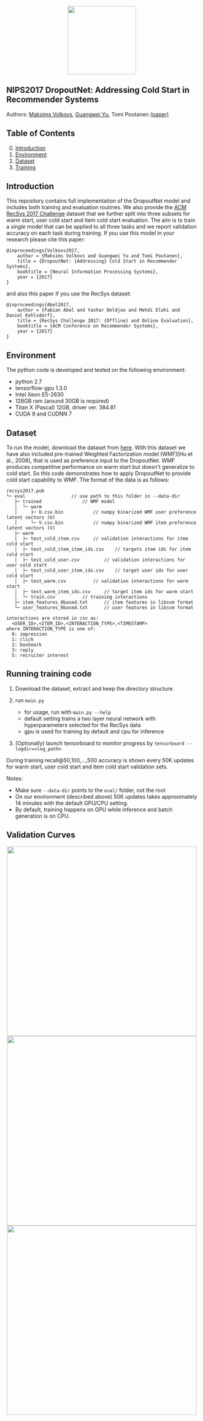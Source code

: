 
<p align="center">
<a href="https://layer6.ai/"><img src="https://github.com/layer6ai-labs/DropoutNet/blob/master/logs/logobox.jpg" width="180"></a>
</p>

## NIPS2017 DropoutNet: Addressing Cold Start in Recommender Systems
Authors: [Maksims Volkovs](http://www.cs.toronto.edu/~mvolkovs), [Guangwei Yu](http://www.cs.toronto.edu/~guangweiyu), Tomi Poutanen [(paper)](http://www.cs.toronto.edu/~mvolkovs/nips2017_deepcf.pdf)

## Table of Contents  
0. [Introduction](#intro)  
1. [Environment](#env)
2. [Dataset](#dataset)
3. [Training](#demo)

<a name="intro"/>

## Introduction
This repository contains full implementation of the DropoutNet model and includes both training and evaluation routines. We also provide the [ACM RecSys 2017 Challenge](http://2017.recsyschallenge.com) dataset that we further split into three subsets for warm start, user cold start and item cold start evaluation. The aim is to train a *single* model that can be applied to all three tasks and we report validation accuracy on each task during training. If you use this model in your research please cite this paper:
```
@inproceedings{Volkovs2017,
	author = {Maksims Volkovs and Guangwei Yu and Tomi Poutanen},
	title = {DropoutNet: {Addressing} Cold Start in Recommender Systems},
	booktitle = {Neural Information Processing Systems},
	year = {2017}
}
```
and also this paper if you use the RecSys dataset:
```
@inproceedings{Abel2017,
	author = {Fabian Abel and Yashar Deldjoo and Mehdi Elahi and Daniel Kohlsdorf},
	title = {RecSys Challenge 2017: {Offline} and Online Evaluation},
	booktitle = {ACM Conference on Recommender Systems},
	year = {2017}
}
```


<a name="env"/>

## Environment
The python code is developed and tested on the following environment:
* python 2.7
* tensorflow-gpu 1.3.0
* Intel Xeon E5-2630
* 128GB ram (around 30GB is required)
* Titan X (Pascal) 12GB, driver ver. 384.81
* CUDA 9 and CUDNN 7

<a name="dataset"/>

## Dataset

To run the model, download the dataset from [here](https://s3.amazonaws.com/public.layer6.ai/DropoutNet/recsys2017.pub.tar.gz).
With this dataset we have also included pre-trained Weighted 
Factorization model (WMF)\[Hu et al., 2008\], that is used as preference input to the DropoutNet. WMF produces competitive performance on warm start but doesn't generalize to cold start. So this code demonstrates how to apply DropoutNet to provide cold start capability to WMF. The format of the data is as follows:
```
recsys2017.pub				
└─ eval					// use path to this folder in --data-dir
   ├─ trained				// WMF model
   │  └─ warm				
   │     ├─ U.csv.bin			// numpy binarized WMF user preference latent vectors (U)
   │     └─ V.csv.bin			// numpy binarized WMF item preference latent vectors (V)
   ├─ warm				
   │  ├─ test_cold_item.csv		// validation interactions for item cold start 
   │  ├─ test_cold_item_item_ids.csv	// targets item ids for item cold start
   │  ├─ test_cold_user.csv    		// validation interactions for user cold start
   │  ├─ test_cold_user_item_ids.csv	// target user ids for user cold start
   │  ├─ test_warm.csv			// validation interactions for warm start
   │  ├─ test_warm_item_ids.csv		// target item ids for warm start
   │  └─ train.csv			// training interactions
   ├─ item_features_0based.txt		// item features in libsvm format
   └─ user_features_0based.txt		// user features in libsvm format
      
interactions are stored in csv as:
  <USER_ID>,<ITEM_ID>,<INTERACTION_TYPE>,<TIMESTAMP>
where INTERACTION_TYPE is one of:
  0: impression
  1: click
  2: bookmark
  3: reply
  5: recruiter interest
```

<a name="demo"/>

## Running training code

1. Download the dataset, extract and keep the directory structure.

2. run `main.py`
    * for usage, run with `main.py --help`
    * default setting trains a two layer neural network with hyperparameters selected for the RecSys data
    * gpu is used for training by default and cpu for inference
3. (Optionally) launch tensorboard to monitor progress by `tensorboard --logdir=<log_path>`

During training recall@50,100,...,500 accuracy is shown every 50K updates for warm start, user cold start and item cold start validation sets.

Notes:

* Make sure `--data-dir` points to the `eval/` folder, not the root
* On our environment (described above) 50K updates takes approximately 14 minutes with the default GPU/CPU setting.
* By default, training happens on GPU while inference and batch generation is on CPU.

## Validation Curves
<p align="center">
<img src="https://github.com/layer6ai-labs/DropoutNet/blob/master/logs/warm.png" width="500">
<img src="https://github.com/layer6ai-labs/DropoutNet/blob/master/logs/cold_user.png" width="500">
<img src="https://github.com/layer6ai-labs/DropoutNet/blob/master/logs/cold_item.png" width="500">
</p>

